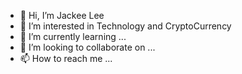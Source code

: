 - 👋 Hi, I’m Jackee Lee
- 👀 I’m interested in Technology and CryptoCurrency
- 🌱 I’m currently learning ...
- 💞️ I’m looking to collaborate on ...
- 📫 How to reach me ...

<!---
Phenusstar/Phenusstar is a ✨ special ✨ repository because its `README.md` (this file) appears on your GitHub profile.
You can click the Preview link to take a look at your changes.
--->
